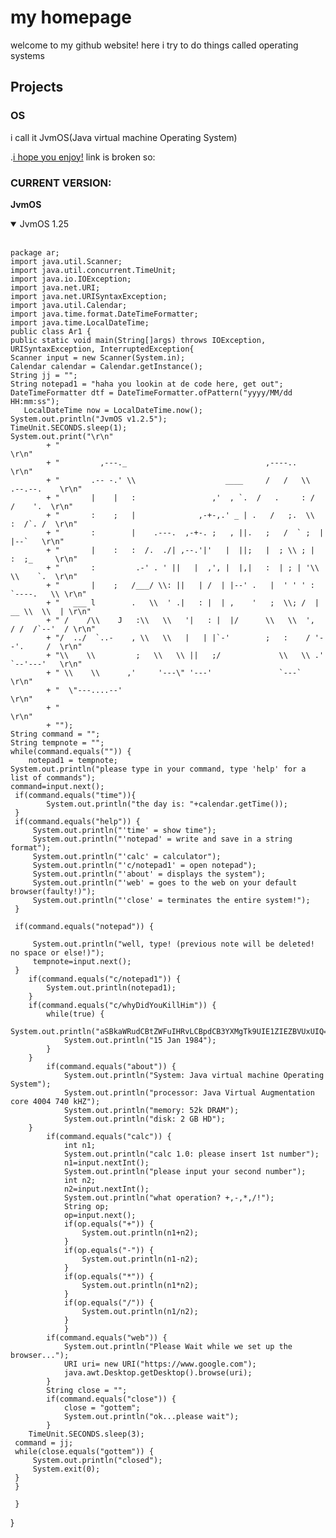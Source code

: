 # my homepage
welcome to my github website!
here i try to do things called operating systems
## Projects

### OS
i call it JvmOS(Java virtual machine Operating System)

.[i hope you enjoy!](https://github.io/memz100/JvmOS)
link is broken so: 
### CURRENT VERSION: 
**JvmOS**
<details open>
<summary>JvmOS 1.25</summary>
<br>

	
	package ar;
	import java.util.Scanner;
	import java.util.concurrent.TimeUnit;
	import java.io.IOException;
	import java.net.URI;
	import java.net.URISyntaxException;
	import java.util.Calendar;
	import java.time.format.DateTimeFormatter;  
	import java.time.LocalDateTime;
	public class Ar1 {
	public static void main(String[]args) throws IOException, URISyntaxException, InterruptedException{
	Scanner input = new Scanner(System.in);
	Calendar calendar = Calendar.getInstance();
	String jj = "";
	String notepad1 = "haha you lookin at de code here, get out";
	DateTimeFormatter dtf = DateTimeFormatter.ofPattern("yyyy/MM/dd HH:mm:ss");  
	   LocalDateTime now = LocalDateTime.now(); 
	System.out.println("JvmOS v1.2.5");
	TimeUnit.SECONDS.sleep(1);
	System.out.print("\r\n"
			+ "                                                                    \r\n"
			+ "         ,---._                               ,----..               \r\n"
			+ "       .-- -.' \\                    ____     /   /   \\   .--.--.    \r\n"
			+ "       |    |   :                 ,'  , `.  /   .     : /  /    '.  \r\n"
			+ "       :    ;   |              ,-+-,.' _ | .   /   ;.  \\  :  /`. /  \r\n"
			+ "       :        |    .---.  ,-+-. ;   , ||.   ;   /  ` ;  |  |--`   \r\n"
			+ "       |    :   :  /.  ./| ,--.'|'   |  ||;   |  ; \\ ; |  :  ;_     \r\n"
			+ "       :         .-' . ' ||   |  ,', |  |,|   :  | ; | '\\  \\    `.  \r\n"
			+ "       |    ;   /___/ \\: ||   | /  | |--' .   |  ' ' ' : `----.   \\ \r\n"
			+ "   ___ l        .   \\  ' .|   : |  | ,    '   ;  \\; /  | __ \\  \\  | \r\n"
	    	+ " /    /\\    J   :\\   \\   '|   : |  |/      \\   \\  ',  / /  /`--'  / \r\n"
			+ "/  ../  `..-    , \\   \\   |   | |`-'        ;   :    / '--'.     /  \r\n"
			+ "\\    \\         ;   \\   \\ ||   ;/             \\   \\ .'    `--'---'   \r\n"
			+ " \\    \\      ,'     '---\" '---'               `---`                 \r\n"
			+ "  \"---....--'                                                       \r\n"
			+ "                                                                    \r\n"
			+ "");
	String command = ""; 
	String tempnote = "";
	while(command.equals("")) {
		notepad1 = tempnote;
	System.out.println("please type in your command, type 'help' for a list of commands");
	command=input.next();
	 if(command.equals("time")){
			System.out.println("the day is: "+calendar.getTime());
	 }
	 if(command.equals("help")) {
		 System.out.println("'time' = show time");
		 System.out.println("'notepad' = write and save in a string format");
		 System.out.println("'calc' = calculator");
		 System.out.println("'c/notepad1' = open notepad");
		 System.out.println("'about' = displays the system");
		 System.out.println("'web' = goes to the web on your default browser(faulty!)");
		 System.out.println("'close' = terminates the entire system!");
	 }
	
	 if(command.equals("notepad")) {
		 
		 System.out.println("well, type! (previous note will be deleted! no space or else!)");
		 tempnote=input.next();
	 }
		if(command.equals("c/notepad1")) {
			System.out.println(notepad1);
		}
		if(command.equals("c/whyDidYouKillHim")) {
			while(true) {
				System.out.println("aSBkaWRudCBtZWFuIHRvLCBpdCB3YXMgTk9UIE1ZIEZBVUxUIQ==");
				System.out.println("15 Jan 1984");
			}
		}
			if(command.equals("about")) {
				System.out.println("System: Java virtual machine Operating System");
				System.out.println("processor: Java Virtual Augmentation core 4004 740 kHZ");
				System.out.println("memory: 52k DRAM");
				System.out.println("disk: 2 GB HD");
		}
			if(command.equals("calc")) {
				int n1;
				System.out.println("calc 1.0: please insert 1st number");
				n1=input.nextInt();
				System.out.println("please input your second number");
				int n2;
				n2=input.nextInt();
				System.out.println("what operation? +,-,*,/!");
				String op;
				op=input.next();
				if(op.equals("+")) {
					System.out.println(n1+n2);
				}
				if(op.equals("-")) {
					System.out.println(n1-n2);
				}
				if(op.equals("*")) {
					System.out.println(n1*n2);
				}
				if(op.equals("/")) {
					System.out.println(n1/n2);
				}
				}
			if(command.equals("web")) {
				System.out.println("Please Wait while we set up the browser...");			
				URI uri= new URI("https://www.google.com");
				java.awt.Desktop.getDesktop().browse(uri);
			}
			String close = "";
			if(command.equals("close")) {
				close = "gottem";
				System.out.println("ok...please wait");
			}
		TimeUnit.SECONDS.sleep(3);
	 command = jj;
	 while(close.equals("gottem")) {
		 System.out.println("closed");
		 System.exit(0);
	 }
	 }
	 
	 }
	
}
</details>
